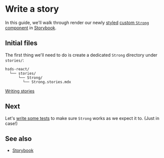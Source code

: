 # Write a story

In this guide, we'll walk through render our newly [styled](styling.md) [custom `Strong` component](creating.md) in [Storybook](https://storybook.js.org/).

## Initial files

The first thing we'll need to do is create a dedicated `Strong` directory under `stories/`:

```
hsds-react/
  └── stories/
      └── Strong/
        └── Strong.stories.mdx
```

[Writing stories](https://hsds.helpscout.com/?path=/docs/%F0%9F%8F%A0-welcome-4-writing-stories--page)

## Next

Let's [write some tests](testing.md) to make sure `Strong` works as we expect it to. (Just in case!)

## See also

- [Storybook](https://storybook.js.org/)
